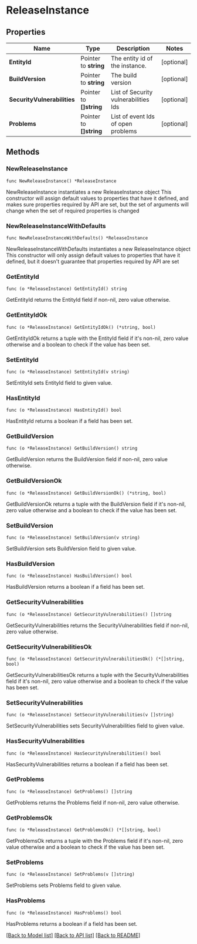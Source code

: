 # ReleaseInstance

## Properties

Name | Type | Description | Notes
------------ | ------------- | ------------- | -------------
**EntityId** | Pointer to **string** | The entity id of the instance. | [optional] 
**BuildVersion** | Pointer to **string** | The build version | [optional] 
**SecurityVulnerabilities** | Pointer to **[]string** | List of Security vulnerabilities Ids | [optional] 
**Problems** | Pointer to **[]string** | List of event Ids of open problems | [optional] 

## Methods

### NewReleaseInstance

`func NewReleaseInstance() *ReleaseInstance`

NewReleaseInstance instantiates a new ReleaseInstance object
This constructor will assign default values to properties that have it defined,
and makes sure properties required by API are set, but the set of arguments
will change when the set of required properties is changed

### NewReleaseInstanceWithDefaults

`func NewReleaseInstanceWithDefaults() *ReleaseInstance`

NewReleaseInstanceWithDefaults instantiates a new ReleaseInstance object
This constructor will only assign default values to properties that have it defined,
but it doesn't guarantee that properties required by API are set

### GetEntityId

`func (o *ReleaseInstance) GetEntityId() string`

GetEntityId returns the EntityId field if non-nil, zero value otherwise.

### GetEntityIdOk

`func (o *ReleaseInstance) GetEntityIdOk() (*string, bool)`

GetEntityIdOk returns a tuple with the EntityId field if it's non-nil, zero value otherwise
and a boolean to check if the value has been set.

### SetEntityId

`func (o *ReleaseInstance) SetEntityId(v string)`

SetEntityId sets EntityId field to given value.

### HasEntityId

`func (o *ReleaseInstance) HasEntityId() bool`

HasEntityId returns a boolean if a field has been set.

### GetBuildVersion

`func (o *ReleaseInstance) GetBuildVersion() string`

GetBuildVersion returns the BuildVersion field if non-nil, zero value otherwise.

### GetBuildVersionOk

`func (o *ReleaseInstance) GetBuildVersionOk() (*string, bool)`

GetBuildVersionOk returns a tuple with the BuildVersion field if it's non-nil, zero value otherwise
and a boolean to check if the value has been set.

### SetBuildVersion

`func (o *ReleaseInstance) SetBuildVersion(v string)`

SetBuildVersion sets BuildVersion field to given value.

### HasBuildVersion

`func (o *ReleaseInstance) HasBuildVersion() bool`

HasBuildVersion returns a boolean if a field has been set.

### GetSecurityVulnerabilities

`func (o *ReleaseInstance) GetSecurityVulnerabilities() []string`

GetSecurityVulnerabilities returns the SecurityVulnerabilities field if non-nil, zero value otherwise.

### GetSecurityVulnerabilitiesOk

`func (o *ReleaseInstance) GetSecurityVulnerabilitiesOk() (*[]string, bool)`

GetSecurityVulnerabilitiesOk returns a tuple with the SecurityVulnerabilities field if it's non-nil, zero value otherwise
and a boolean to check if the value has been set.

### SetSecurityVulnerabilities

`func (o *ReleaseInstance) SetSecurityVulnerabilities(v []string)`

SetSecurityVulnerabilities sets SecurityVulnerabilities field to given value.

### HasSecurityVulnerabilities

`func (o *ReleaseInstance) HasSecurityVulnerabilities() bool`

HasSecurityVulnerabilities returns a boolean if a field has been set.

### GetProblems

`func (o *ReleaseInstance) GetProblems() []string`

GetProblems returns the Problems field if non-nil, zero value otherwise.

### GetProblemsOk

`func (o *ReleaseInstance) GetProblemsOk() (*[]string, bool)`

GetProblemsOk returns a tuple with the Problems field if it's non-nil, zero value otherwise
and a boolean to check if the value has been set.

### SetProblems

`func (o *ReleaseInstance) SetProblems(v []string)`

SetProblems sets Problems field to given value.

### HasProblems

`func (o *ReleaseInstance) HasProblems() bool`

HasProblems returns a boolean if a field has been set.


[[Back to Model list]](../README.md#documentation-for-models) [[Back to API list]](../README.md#documentation-for-api-endpoints) [[Back to README]](../README.md)



